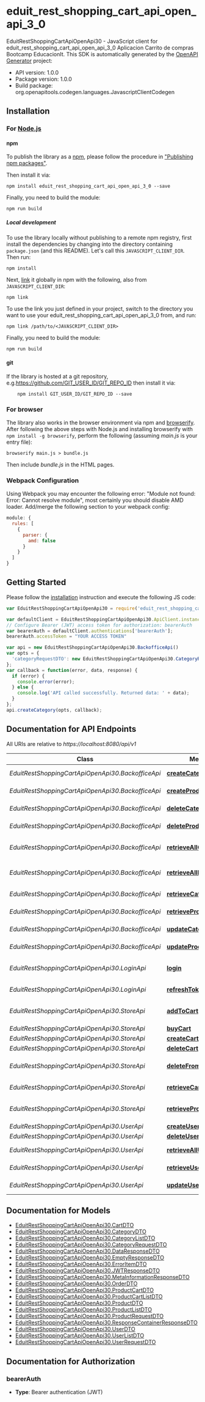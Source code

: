 # eduit_rest_shopping_cart_api_open_api_3_0

EduitRestShoppingCartApiOpenApi30 - JavaScript client for eduit_rest_shopping_cart_api_open_api_3_0
Aplicacion Carrito de compras Bootcamp EducacionIt.
This SDK is automatically generated by the [OpenAPI Generator](https://openapi-generator.tech) project:

- API version: 1.0.0
- Package version: 1.0.0
- Build package: org.openapitools.codegen.languages.JavascriptClientCodegen

## Installation

### For [Node.js](https://nodejs.org/)

#### npm

To publish the library as a [npm](https://www.npmjs.com/), please follow the procedure in ["Publishing npm packages"](https://docs.npmjs.com/getting-started/publishing-npm-packages).

Then install it via:

```shell
npm install eduit_rest_shopping_cart_api_open_api_3_0 --save
```

Finally, you need to build the module:

```shell
npm run build
```

##### Local development

To use the library locally without publishing to a remote npm registry, first install the dependencies by changing into the directory containing `package.json` (and this README). Let's call this `JAVASCRIPT_CLIENT_DIR`. Then run:

```shell
npm install
```

Next, [link](https://docs.npmjs.com/cli/link) it globally in npm with the following, also from `JAVASCRIPT_CLIENT_DIR`:

```shell
npm link
```

To use the link you just defined in your project, switch to the directory you want to use your eduit_rest_shopping_cart_api_open_api_3_0 from, and run:

```shell
npm link /path/to/<JAVASCRIPT_CLIENT_DIR>
```

Finally, you need to build the module:

```shell
npm run build
```

#### git

If the library is hosted at a git repository, e.g.https://github.com/GIT_USER_ID/GIT_REPO_ID
then install it via:

```shell
    npm install GIT_USER_ID/GIT_REPO_ID --save
```

### For browser

The library also works in the browser environment via npm and [browserify](http://browserify.org/). After following
the above steps with Node.js and installing browserify with `npm install -g browserify`,
perform the following (assuming *main.js* is your entry file):

```shell
browserify main.js > bundle.js
```

Then include *bundle.js* in the HTML pages.

### Webpack Configuration

Using Webpack you may encounter the following error: "Module not found: Error:
Cannot resolve module", most certainly you should disable AMD loader. Add/merge
the following section to your webpack config:

```javascript
module: {
  rules: [
    {
      parser: {
        amd: false
      }
    }
  ]
}
```

## Getting Started

Please follow the [installation](#installation) instruction and execute the following JS code:

```javascript
var EduitRestShoppingCartApiOpenApi30 = require('eduit_rest_shopping_cart_api_open_api_3_0');

var defaultClient = EduitRestShoppingCartApiOpenApi30.ApiClient.instance;
// Configure Bearer (JWT) access token for authorization: bearerAuth
var bearerAuth = defaultClient.authentications['bearerAuth'];
bearerAuth.accessToken = "YOUR ACCESS TOKEN"

var api = new EduitRestShoppingCartApiOpenApi30.BackofficeApi()
var opts = {
  'categoryRequestDTO': new EduitRestShoppingCartApiOpenApi30.CategoryRequestDTO() // {CategoryRequestDTO} Created category object
};
var callback = function(error, data, response) {
  if (error) {
    console.error(error);
  } else {
    console.log('API called successfully. Returned data: ' + data);
  }
};
api.createCategory(opts, callback);

```

## Documentation for API Endpoints

All URIs are relative to *https://localhost:8080/api/v1*

Class | Method | HTTP request | Description
------------ | ------------- | ------------- | -------------
*EduitRestShoppingCartApiOpenApi30.BackofficeApi* | [**createCategory**](docs/BackofficeApi.md#createCategory) | **POST** /products/category | Create category
*EduitRestShoppingCartApiOpenApi30.BackofficeApi* | [**createProduct**](docs/BackofficeApi.md#createProduct) | **POST** /products/product | Create product
*EduitRestShoppingCartApiOpenApi30.BackofficeApi* | [**deleteCategory**](docs/BackofficeApi.md#deleteCategory) | **DELETE** /products/category/{categoryId} | Delete category
*EduitRestShoppingCartApiOpenApi30.BackofficeApi* | [**deleteProduct**](docs/BackofficeApi.md#deleteProduct) | **DELETE** /products/product/{productId} | Delete product
*EduitRestShoppingCartApiOpenApi30.BackofficeApi* | [**retrieveAllCategory**](docs/BackofficeApi.md#retrieveAllCategory) | **GET** /products/category | Retrieve a list of category
*EduitRestShoppingCartApiOpenApi30.BackofficeApi* | [**retrieveAllProducts**](docs/BackofficeApi.md#retrieveAllProducts) | **GET** /products/product | Retrieve a list of products
*EduitRestShoppingCartApiOpenApi30.BackofficeApi* | [**retrieveCategory**](docs/BackofficeApi.md#retrieveCategory) | **GET** /products/category/{categoryId} | Retrieve category
*EduitRestShoppingCartApiOpenApi30.BackofficeApi* | [**retrieveProduct**](docs/BackofficeApi.md#retrieveProduct) | **GET** /products/product/{productId} | Retrieve product
*EduitRestShoppingCartApiOpenApi30.BackofficeApi* | [**updateCategory**](docs/BackofficeApi.md#updateCategory) | **PUT** /products/category/{categoryId} | Update category
*EduitRestShoppingCartApiOpenApi30.BackofficeApi* | [**updateProduct**](docs/BackofficeApi.md#updateProduct) | **PUT** /products/product/{productId} | Update product
*EduitRestShoppingCartApiOpenApi30.LoginApi* | [**login**](docs/LoginApi.md#login) | **POST** /token/login | Create a user session
*EduitRestShoppingCartApiOpenApi30.LoginApi* | [**refreshToken**](docs/LoginApi.md#refreshToken) | **PATCH** /token/refresh | refresh a token
*EduitRestShoppingCartApiOpenApi30.StoreApi* | [**addToCart**](docs/StoreApi.md#addToCart) | **PUT** /carts/cart/{cartId}/items | Add a product to the cart
*EduitRestShoppingCartApiOpenApi30.StoreApi* | [**buyCart**](docs/StoreApi.md#buyCart) | **DELETE** /carts/cart/{cartId}/buy | Buy cart
*EduitRestShoppingCartApiOpenApi30.StoreApi* | [**createCart**](docs/StoreApi.md#createCart) | **POST** /carts/cart | Create cart
*EduitRestShoppingCartApiOpenApi30.StoreApi* | [**deleteCart**](docs/StoreApi.md#deleteCart) | **DELETE** /carts/cart/{cartId} | Delete cart
*EduitRestShoppingCartApiOpenApi30.StoreApi* | [**deleteFromCart**](docs/StoreApi.md#deleteFromCart) | **DELETE** /carts/cart/{cartId}/items | Delete products from cart
*EduitRestShoppingCartApiOpenApi30.StoreApi* | [**retrieveCart**](docs/StoreApi.md#retrieveCart) | **GET** /carts/cart/{cartId} | Retrieve cart
*EduitRestShoppingCartApiOpenApi30.StoreApi* | [**retrieveProductsInCart**](docs/StoreApi.md#retrieveProductsInCart) | **GET** /carts/cart/{cartId}/items | Retrieve products in cart
*EduitRestShoppingCartApiOpenApi30.UserApi* | [**createUser**](docs/UserApi.md#createUser) | **POST** /users/user | Create user
*EduitRestShoppingCartApiOpenApi30.UserApi* | [**deleteUser**](docs/UserApi.md#deleteUser) | **DELETE** /users/user/{userId} | Delete user
*EduitRestShoppingCartApiOpenApi30.UserApi* | [**retrieveAllUsers**](docs/UserApi.md#retrieveAllUsers) | **GET** /users/user | Retrieve a list of users
*EduitRestShoppingCartApiOpenApi30.UserApi* | [**retrieveUser**](docs/UserApi.md#retrieveUser) | **GET** /users/user/{userId} | Retrieve a user
*EduitRestShoppingCartApiOpenApi30.UserApi* | [**updateUser**](docs/UserApi.md#updateUser) | **PUT** /users/user/{userId} | Update user


## Documentation for Models

 - [EduitRestShoppingCartApiOpenApi30.CartDTO](docs/CartDTO.md)
 - [EduitRestShoppingCartApiOpenApi30.CategoryDTO](docs/CategoryDTO.md)
 - [EduitRestShoppingCartApiOpenApi30.CategoryListDTO](docs/CategoryListDTO.md)
 - [EduitRestShoppingCartApiOpenApi30.CategoryRequestDTO](docs/CategoryRequestDTO.md)
 - [EduitRestShoppingCartApiOpenApi30.DataResponseDTO](docs/DataResponseDTO.md)
 - [EduitRestShoppingCartApiOpenApi30.EmptyResponseDTO](docs/EmptyResponseDTO.md)
 - [EduitRestShoppingCartApiOpenApi30.ErrorItemDTO](docs/ErrorItemDTO.md)
 - [EduitRestShoppingCartApiOpenApi30.JWTResponseDTO](docs/JWTResponseDTO.md)
 - [EduitRestShoppingCartApiOpenApi30.MetaInformationResponseDTO](docs/MetaInformationResponseDTO.md)
 - [EduitRestShoppingCartApiOpenApi30.OrderDTO](docs/OrderDTO.md)
 - [EduitRestShoppingCartApiOpenApi30.ProductCartDTO](docs/ProductCartDTO.md)
 - [EduitRestShoppingCartApiOpenApi30.ProductCartListDTO](docs/ProductCartListDTO.md)
 - [EduitRestShoppingCartApiOpenApi30.ProductDTO](docs/ProductDTO.md)
 - [EduitRestShoppingCartApiOpenApi30.ProductListDTO](docs/ProductListDTO.md)
 - [EduitRestShoppingCartApiOpenApi30.ProductRequestDTO](docs/ProductRequestDTO.md)
 - [EduitRestShoppingCartApiOpenApi30.ResponseContainerResponseDTO](docs/ResponseContainerResponseDTO.md)
 - [EduitRestShoppingCartApiOpenApi30.UserDTO](docs/UserDTO.md)
 - [EduitRestShoppingCartApiOpenApi30.UserListDTO](docs/UserListDTO.md)
 - [EduitRestShoppingCartApiOpenApi30.UserRequestDTO](docs/UserRequestDTO.md)


## Documentation for Authorization



### bearerAuth

- **Type**: Bearer authentication (JWT)

